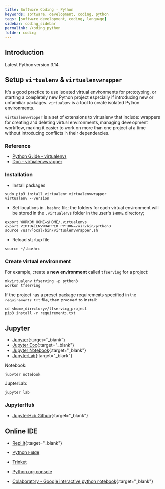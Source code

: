 ```yaml
---
title: Software Coding - Python
keywords: software, development, coding, python
tags: [software_development, coding, language]
sidebar: coding_sidebar
permalink: /coding_python
folder: coding
---
```


## Introduction

Latest Python version 3.14.

## Setup `virtualenv` & `virtualenvwrapper`

It's a good practice to use isolated virtual environments for prototyping,
or starting a completely new Python project especially if introducing new 
or unfamiliar packages. `virtualenv` is a tool to create isolated Python 
environments.

`virtualenvwrapper` is a set of extensions to virtualenv that include: 
wrappers for creating and deleting virtual environments, managing development 
workflow, making it easier to work on more than one project at a time without 
introducing conflicts in their dependencies.

### Reference 

- [Python Guide - virtualenvs](https://docs.python-guide.org/dev/virtualenvs/)
- [Doc - virtualenvwrapper](https://virtualenvwrapper.readthedocs.io/en/latest/install.html)

### Installation

- Install packages

```
sudo pip3 install virtualenv virtualenvwrapper
virtualenv --version
```

- Set locations in `.bashrc` file; the folders for each virtual 
  environment will be stored in the `.virtualenvs` folder in the user's
  `$HOME` directory;

```
export WORKON_HOME=$HOME/.virtualenvs
export VIRTUALENVWRAPPER_PYTHON=/usr/bin/python3
source /usr/local/bin/virtualenvwrapper.sh
```

- Reload startup file
```
source ~/.bashrc
```

### Create virtual environment

For example, create a **new environment** called `tfserving` for a project:

```
mkvirtualenv tfserving -p python3
workon tfserving
```

If the project has a preset package requirements specified in the
`requirements.txt` file, then proceed to install:

``` 
cd <home_directory>/tfserving_project
pip3 install -r requirements.txt
```

## Jupyter

- [Jupyter](https://jupyter.org/index.html){:target="_blank"}
- [Jupyter Doc](https://jupyter.org/documentation){:target="_blank"}
- [Jupyter Notebook](https://jupyter-notebook.readthedocs.io/en/stable/){:target="_blank"}
- [JupyterLab](https://jupyterlab.readthedocs.io/en/latest/index.html){:target="_blank"}

Notebook:
```
jupyter notebook
```

JupterLab:
```
jupyter lab
```

### JupyterHub

- [JupyterHub Github](https://github.com/jupyterhub){:target="_blank"}


## Online IDE

- [Repl.it](https://repl.it){:target="_blank"}

- [Python Fidde](http://pythonfiddle.com/)

- [Trinket](https://trinket.io/)

- [Python.org console](https://www.python.org/shell/)

- [Colaboratory - Google interactive python notebook](https://colab.research.google.com){:target="_blank"}
